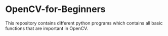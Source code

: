 # OpenCV-for-Beginners
This repository contains different python programs which contains all basic functions that are important in OpenCV.
